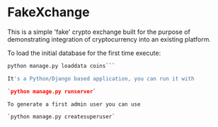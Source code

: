 FakeXchange
===========

This is a simple 'fake' crypto exchange built for the purpose of demonstrating
integration of cryptocurrency into an existing platform.

To load the initial database for the first time execute:

```python manage.py migrate
python manage.py loaddata coins```

It's a Python/Django based application, you can run it with

`python manage.py runserver`

To generate a first admin user you can use

`python manage.py createsuperuser`

